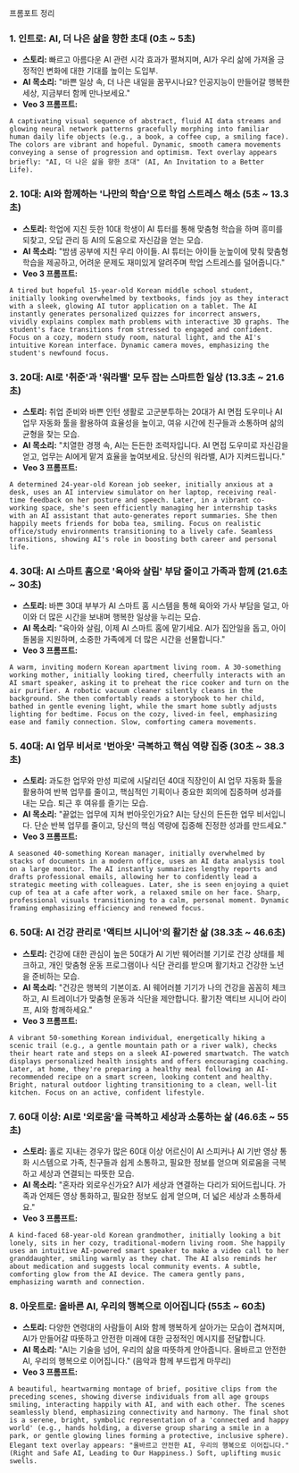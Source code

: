 프롬포트 정리

### 1. 인트로: AI, 더 나은 삶을 향한 초대 (0초 ~ 5초)

- **스토리:** 빠르고 아름다운 AI 관련 시각 효과가 펼쳐지며, AI가 우리 삶에 가져올 긍정적인 변화에 대한 기대를 높이는 도입부.
- **AI 목소리:** "바쁜 일상 속, 더 나은 내일을 꿈꾸시나요? 인공지능이 만들어갈 행복한 세상, 지금부터 함께 만나보세요."
- **Veo 3 프롬프트:**
```
A captivating visual sequence of abstract, fluid AI data streams and glowing neural network patterns gracefully morphing into familiar human daily life objects (e.g., a book, a coffee cup, a smiling face). The colors are vibrant and hopeful. Dynamic, smooth camera movements conveying a sense of progression and optimism. Text overlay appears briefly: "AI, 더 나은 삶을 향한 초대" (AI, An Invitation to a Better Life).
```
### 2. 10대: AI와 함께하는 '나만의 학습'으로 학업 스트레스 해소 (5초 ~ 13.3초)
- **스토리:** 학업에 지친 듯한 10대 학생이 AI 튜터를 통해 맞춤형 학습을 하며 흥미를 되찾고, 오답 관리 등 AI의 도움으로 자신감을 얻는 모습.
- **AI 목소리:** "밤샘 공부에 지친 우리 아이들. AI 튜터는 아이들 눈높이에 맞춰 맞춤형 학습을 제공하고, 어려운 문제도 재미있게 알려주며 학업 스트레스를 덜어줍니다."
- **Veo 3 프롬프트:**
```
A tired but hopeful 15-year-old Korean middle school student, initially looking overwhelmed by textbooks, finds joy as they interact with a sleek, glowing AI tutor application on a tablet. The AI instantly generates personalized quizzes for incorrect answers, vividly explains complex math problems with interactive 3D graphs. The student's face transitions from stressed to engaged and confident. Focus on a cozy, modern study room, natural light, and the AI's intuitive Korean interface. Dynamic camera moves, emphasizing the student's newfound focus.
```

### 3. 20대: AI로 '취준'과 '워라밸' 모두 잡는 스마트한 일상 (13.3초 ~ 21.6초)
- **스토리:** 취업 준비와 바쁜 인턴 생활로 고군분투하는 20대가 AI 면접 도우미나 AI 업무 자동화 툴을 활용하여 효율성을 높이고, 여유 시간에 친구들과 소통하며 삶의 균형을 찾는 모습.
- **AI 목소리:** "치열한 경쟁 속, AI는 든든한 조력자입니다. AI 면접 도우미로 자신감을 얻고, 업무는 AI에게 맡겨 효율을 높여보세요. 당신의 워라밸, AI가 지켜드립니다."
- **Veo 3 프롬프트:**
```
A determined 24-year-old Korean job seeker, initially anxious at a desk, uses an AI interview simulator on her laptop, receiving real-time feedback on her posture and speech. Later, in a vibrant co-working space, she's seen efficiently managing her internship tasks with an AI assistant that auto-generates report summaries. She then happily meets friends for boba tea, smiling. Focus on realistic office/study environments transitioning to a lively cafe. Seamless transitions, showing AI's role in boosting both career and personal life.
```

### 4. 30대: AI 스마트 홈으로 '육아와 살림' 부담 줄이고 가족과 함께 (21.6초 ~ 30초)
- **스토리:** 바쁜 30대 부부가 AI 스마트 홈 시스템을 통해 육아와 가사 부담을 덜고, 아이와 더 많은 시간을 보내며 행복한 일상을 누리는 모습.
- **AI 목소리:** "육아와 살림, 이제 AI 스마트 홈에 맡기세요. AI가 집안일을 돕고, 아이 돌봄을 지원하며, 소중한 가족에게 더 많은 시간을 선물합니다."
- **Veo 3 프롬프트:**
```
A warm, inviting modern Korean apartment living room. A 30-something working mother, initially looking tired, cheerfully interacts with an AI smart speaker, asking it to preheat the rice cooker and turn on the air purifier. A robotic vacuum cleaner silently cleans in the background. She then comfortably reads a storybook to her child, bathed in gentle evening light, while the smart home subtly adjusts lighting for bedtime. Focus on the cozy, lived-in feel, emphasizing ease and family connection. Slow, comforting camera movements.
```
### 5. 40대: AI 업무 비서로 '번아웃' 극복하고 핵심 역량 집중 (30초 ~ 38.3초)
- **스토리:** 과도한 업무와 만성 피로에 시달리던 40대 직장인이 AI 업무 자동화 툴을 활용하여 반복 업무를 줄이고, 핵심적인 기획이나 중요한 회의에 집중하며 성과를 내는 모습. 퇴근 후 여유를 즐기는 모습.
- **AI 목소리:** "끝없는 업무에 지쳐 번아웃인가요? AI는 당신의 든든한 업무 비서입니다. 단순 반복 업무를 줄이고, 당신의 핵심 역량에 집중해 진정한 성과를 만드세요."
- **Veo 3 프롬프트:**
```
A seasoned 40-something Korean manager, initially overwhelmed by stacks of documents in a modern office, uses an AI data analysis tool on a large monitor. The AI instantly summarizes lengthy reports and drafts professional emails, allowing her to confidently lead a strategic meeting with colleagues. Later, she is seen enjoying a quiet cup of tea at a cafe after work, a relaxed smile on her face. Sharp, professional visuals transitioning to a calm, personal moment. Dynamic framing emphasizing efficiency and renewed focus.
```
### 6. 50대: AI 건강 관리로 '액티브 시니어'의 활기찬 삶 (38.3초 ~ 46.6초)
- **스토리:** 건강에 대한 관심이 높은 50대가 AI 기반 웨어러블 기기로 건강 상태를 체크하고, 개인 맞춤형 운동 프로그램이나 식단 관리를 받으며 활기차고 건강한 노년을 준비하는 모습.
- **AI 목소리:** "건강은 행복의 기본이죠. AI 웨어러블 기기가 나의 건강을 꼼꼼히 체크하고, AI 트레이너가 맞춤형 운동과 식단을 제안합니다. 활기찬 액티브 시니어 라이프, AI와 함께하세요."
- **Veo 3 프롬프트:**
```
A vibrant 50-something Korean individual, energetically hiking a scenic trail (e.g., a gentle mountain path or a river walk), checks their heart rate and steps on a sleek AI-powered smartwatch. The watch displays personalized health insights and offers encouraging coaching. Later, at home, they're preparing a healthy meal following an AI-recommended recipe on a smart screen, looking content and healthy. Bright, natural outdoor lighting transitioning to a clean, well-lit kitchen. Focus on an active, confident lifestyle.
```
### 7. 60대 이상: AI로 '외로움'을 극복하고 세상과 소통하는 삶 (46.6초 ~ 55초)
- **스토리:** 홀로 지내는 경우가 많은 60대 이상 어르신이 AI 스피커나 AI 기반 영상 통화 시스템으로 가족, 친구들과 쉽게 소통하고, 필요한 정보를 얻으며 외로움을 극복하고 세상과 연결되는 따뜻한 모습.
- **AI 목소리:** "혼자라 외로우신가요? AI가 세상과 연결하는 다리가 되어드립니다. 가족과 언제든 영상 통화하고, 필요한 정보도 쉽게 얻으며, 더 넓은 세상과 소통하세요."
- **Veo 3 프롬프트:**
```
A kind-faced 68-year-old Korean grandmother, initially looking a bit lonely, sits in her cozy, traditional-modern living room. She happily uses an intuitive AI-powered smart speaker to make a video call to her granddaughter, smiling warmly as they chat. The AI also reminds her about medication and suggests local community events. A subtle, comforting glow from the AI device. The camera gently pans, emphasizing warmth and connection.
```
### 8. 아웃트로: 올바른 AI, 우리의 행복으로 이어집니다 (55초 ~ 60초)
- **스토리:** 다양한 연령대의 사람들이 AI와 함께 행복하게 살아가는 모습이 겹쳐지며, AI가 만들어갈 따뜻하고 안전한 미래에 대한 긍정적인 메시지를 전달합니다.
- **AI 목소리:** "AI는 기술을 넘어, 우리의 삶을 따뜻하게 안아줍니다. 올바르고 안전한 AI, 우리의 행복으로 이어집니다." (음악과 함께 부드럽게 마무리)
- **Veo 3 프롬프트:**
```
A beautiful, heartwarming montage of brief, positive clips from the preceding scenes, showing diverse individuals from all age groups smiling, interacting happily with AI, and with each other. The scenes seamlessly blend, emphasizing connectivity and harmony. The final shot is a serene, bright, symbolic representation of a 'connected and happy world' (e.g., hands holding, a diverse group sharing a smile in a park, or gentle glowing lines forming a protective, inclusive sphere). Elegant text overlay appears: "올바르고 안전한 AI, 우리의 행복으로 이어집니다." (Right and Safe AI, Leading to Our Happiness.) Soft, uplifting music swells.
```

